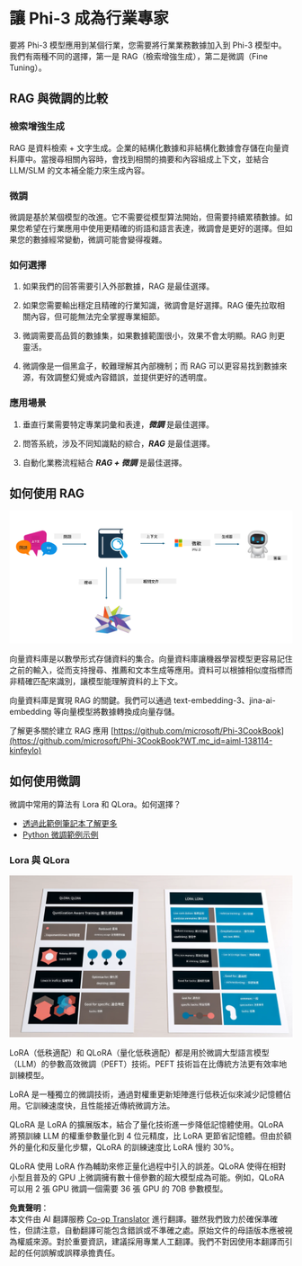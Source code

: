 <!--
CO_OP_TRANSLATOR_METADATA:
{
  "original_hash": "743d7e9cb9c4e8ea642d77bee657a7fa",
  "translation_date": "2025-07-17T09:53:00+00:00",
  "source_file": "md/03.FineTuning/LetPhi3gotoIndustriy.md",
  "language_code": "hk"
}
-->
# **讓 Phi-3 成為行業專家**

要將 Phi-3 模型應用到某個行業，您需要將行業業務數據加入到 Phi-3 模型中。我們有兩種不同的選擇，第一是 RAG（檢索增強生成），第二是微調（Fine Tuning）。

## **RAG 與微調的比較**

### **檢索增強生成**

RAG 是資料檢索 + 文字生成。企業的結構化數據和非結構化數據會存儲在向量資料庫中。當搜尋相關內容時，會找到相關的摘要和內容組成上下文，並結合 LLM/SLM 的文本補全能力來生成內容。

### **微調**

微調是基於某個模型的改進。它不需要從模型算法開始，但需要持續累積數據。如果您希望在行業應用中使用更精確的術語和語言表達，微調會是更好的選擇。但如果您的數據經常變動，微調可能會變得複雜。

### **如何選擇**

1. 如果我們的回答需要引入外部數據，RAG 是最佳選擇。

2. 如果您需要輸出穩定且精確的行業知識，微調會是好選擇。RAG 優先拉取相關內容，但可能無法完全掌握專業細節。

3. 微調需要高品質的數據集，如果數據範圍很小，效果不會太明顯。RAG 則更靈活。

4. 微調像是一個黑盒子，較難理解其內部機制；而 RAG 可以更容易找到數據來源，有效調整幻覺或內容錯誤，並提供更好的透明度。

### **應用場景**

1. 垂直行業需要特定專業詞彙和表達，***微調*** 是最佳選擇。

2. 問答系統，涉及不同知識點的綜合，***RAG*** 是最佳選擇。

3. 自動化業務流程結合 ***RAG + 微調*** 是最佳選擇。

## **如何使用 RAG**

![rag](../../../../translated_images/rag.2014adc59e6f6007bafac13e800a6cbc3e297fbb9903efe20a93129bd13987e9.hk.png)

向量資料庫是以數學形式存儲資料的集合。向量資料庫讓機器學習模型更容易記住之前的輸入，從而支持搜尋、推薦和文本生成等應用。資料可以根據相似度指標而非精確匹配來識別，讓模型能理解資料的上下文。

向量資料庫是實現 RAG 的關鍵。我們可以通過 text-embedding-3、jina-ai-embedding 等向量模型將數據轉換成向量存儲。

了解更多關於建立 RAG 應用 [https://github.com/microsoft/Phi-3CookBook](https://github.com/microsoft/Phi-3CookBook?WT.mc_id=aiml-138114-kinfeylo)

## **如何使用微調**

微調中常用的算法有 Lora 和 QLora。如何選擇？
- [透過此範例筆記本了解更多](../../../../code/04.Finetuning/Phi_3_Inference_Finetuning.ipynb)
- [Python 微調範例示例](../../../../code/04.Finetuning/FineTrainingScript.py)

### **Lora 與 QLora**

![lora](../../../../translated_images/qlora.e6446c988ee04ca08807488bb7d9e2c0ea7ef4af9d000fc6d13032b4ac2de18d.hk.png)

LoRA（低秩適配）和 QLoRA（量化低秩適配）都是用於微調大型語言模型（LLM）的參數高效微調（PEFT）技術。PEFT 技術旨在比傳統方法更有效率地訓練模型。

LoRA 是一種獨立的微調技術，通過對權重更新矩陣進行低秩近似來減少記憶體佔用。它訓練速度快，且性能接近傳統微調方法。

QLoRA 是 LoRA 的擴展版本，結合了量化技術進一步降低記憶體使用。QLoRA 將預訓練 LLM 的權重參數量化到 4 位元精度，比 LoRA 更節省記憶體。但由於額外的量化和反量化步驟，QLoRA 的訓練速度比 LoRA 慢約 30%。

QLoRA 使用 LoRA 作為輔助來修正量化過程中引入的誤差。QLoRA 使得在相對小型且普及的 GPU 上微調擁有數十億參數的超大模型成為可能。例如，QLoRA 可以用 2 張 GPU 微調一個需要 36 張 GPU 的 70B 參數模型。

**免責聲明**：  
本文件由 AI 翻譯服務 [Co-op Translator](https://github.com/Azure/co-op-translator) 進行翻譯。雖然我們致力於確保準確性，但請注意，自動翻譯可能包含錯誤或不準確之處。原始文件的母語版本應被視為權威來源。對於重要資訊，建議採用專業人工翻譯。我們不對因使用本翻譯而引起的任何誤解或誤釋承擔責任。